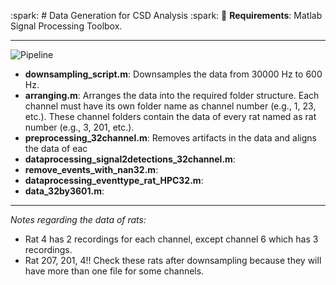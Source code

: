 :spark: # Data Generation for CSD Analysis :spark:
:pushpin: **Requirements**: Matlab Signal Processing Toolbox.

------------------------------------

![Pipeline](https://github.com/pelinozsezer/CBD/blob/main/Acute/Current-Source-Density-Analysis-(CSD)/data-processing-32-channels/pipeline.png)

- **downsampling_script.m**: Downsamples the data from 30000 Hz to 600 Hz.
- **arranging.m**: Arranges the data into the required folder structure. Each channel must have its own folder name as channel number (e.g., 1, 23, etc.). These channel folders contain the data of every rat named as rat number (e.g., 3, 201, etc.).
- **preprocessing_32channel.m**: Removes artifacts in the data and aligns the data of eac
- **dataprocessing_signal2detections_32channel.m**:
- **remove_events_with_nan32.m**:
- **dataprocessing_eventtype_rat_HPC32.m**:
- **data_32by3601.m**:

------------------------------------
*Notes regarding the data of rats:* 
- Rat 4 has 2 recordings for each channel, except channel 6 which has 3 recordings.
- Rat 207, 201, 4!! Check these rats after downsampling because they will have more than one file for some channels.
